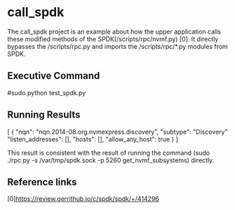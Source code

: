 call_spdk
=========
The call_spdk project is an example about how the upper application calls these modified methods of the  SPDK(/scripts/rpc/nvmf.py) [0]. It directly bypasses the /scripts/rpc.py and imports the /scripts/rpc/*.py modules from SPDK.

Executive Command
-----------------
#sudo python test_spdk.py

Running Results
---------------
[
    {
      "nqn": "nqn.2014-08.org.nvmexpress.discovery",
      "subtype": "Discovery"
      "listen_addresses": [],
      "hosts": [],
      "allow_any_host": true
    }
]

This result is consistent with the result of running the command (sudo ./rpc.py -s /var/tmp/spdk.sock -p 5260 get_nvmf_subsystems) directly.

Reference links
---------------
[0]https://review.gerrithub.io/c/spdk/spdk/+/414296
